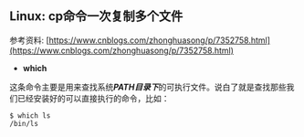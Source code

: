 ## Linux: cp命令一次复制多个文件

参考资料: [https://www.cnblogs.com/zhonghuasong/p/7352758.html](https://www.cnblogs.com/zhonghuasong/p/7352758.html)


* **which**

这条命令主要是用来查找系统***PATH目录下***的可执行文件。说白了就是查找那些我们已经安装好的可以直接执行的命令，比如：

```shell
$ which ls
/bin/ls
```

